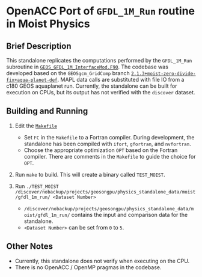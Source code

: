 # OpenACC Port of `GFDL_1M_Run` routine in Moist Physics

## Brief Description

This standalone replicates the computations performed by the `GFDL_1M_Run` subroutine in [`GEOS_GFDL_1M_InterfaceMod.F90`](https://github.com/GEOS-ESM/GEOSgcm_GridComp/blob/2.1.3%2Bmoist-zero-divide-fix%2Baqua-planet-def/GEOSagcm_GridComp/GEOSphysics_GridComp/GEOSmoist_GridComp/GEOS_GFDL_1M_InterfaceMod.F90).  The codebase was developed based on the `GEOSgcm_GridComp` branch [`2.1.3+moist-zero-divide-fix+aqua-planet-def`](https://github.com/GEOS-ESM/GEOSgcm_GridComp/tree/2.1.3%2Bmoist-zero-divide-fix%2Baqua-planet-def).  MAPL data calls are substituted with file IO from a c180 GEOS aquaplanet run.  Currently, the standalone can be built for execution on CPUs, but its output has not verified with the `discover` dataset.

## Building and Running

1. Edit the [`Makefile`](https://github.com/GEOS-ESM/GEOSgcm_GridComp/blob/orphan/openacc/moist/GFDL_1M_Run/Makefile)
    - Set `FC` in the `Makefile` to a Fortran compiler.  During development, the standalone has been compiled with `ifort`, `gfortran`, and `nvfortran`.
    - Choose the appropriate optimization `OPT` based on the Fortran compiler.  There are comments in the `Makefile` to guide the choice for `OPT`.

2. Run `make` to build.  This will create a binary called `TEST_MOIST`.

3. Run `./TEST_MOIST /discover/nobackup/projects/geosongpu/physics_standalone_data/moist/gfdl_1m_run/ <Dataset Number>`
    - `/discover/nobackup/projects/geosongpu/physics_standalone_data/moist/gfdl_1m_run/` contains the input and comparison data for the standalone.
    - `<Dataset Number>` can be set from `0` to `5`.

## Other Notes
- Currently, this standalone does not verify when executing on the CPU.
- There is no OpenACC / OpenMP pragmas in the codebase.
